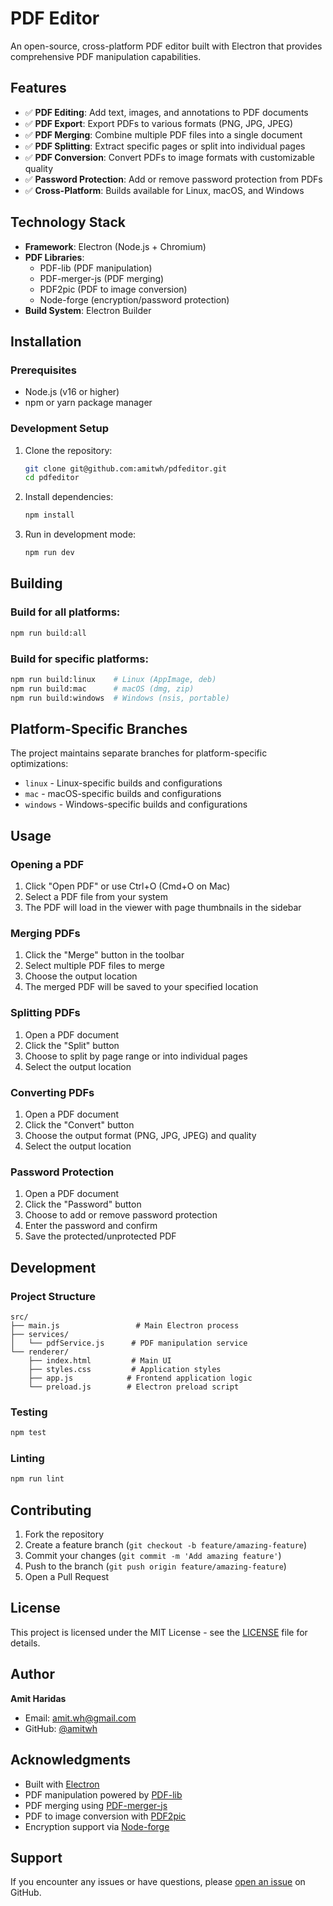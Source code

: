# PDF Editor

An open-source, cross-platform PDF editor built with Electron that provides comprehensive PDF manipulation capabilities.

## Features

- ✅ **PDF Editing**: Add text, images, and annotations to PDF documents
- ✅ **PDF Export**: Export PDFs to various formats (PNG, JPG, JPEG)
- ✅ **PDF Merging**: Combine multiple PDF files into a single document
- ✅ **PDF Splitting**: Extract specific pages or split into individual pages
- ✅ **PDF Conversion**: Convert PDFs to image formats with customizable quality
- ✅ **Password Protection**: Add or remove password protection from PDFs
- ✅ **Cross-Platform**: Builds available for Linux, macOS, and Windows

## Technology Stack

- **Framework**: Electron (Node.js + Chromium)
- **PDF Libraries**: 
  - PDF-lib (PDF manipulation)
  - PDF-merger-js (PDF merging)
  - PDF2pic (PDF to image conversion)
  - Node-forge (encryption/password protection)
- **Build System**: Electron Builder

## Installation

### Prerequisites

- Node.js (v16 or higher)
- npm or yarn package manager

### Development Setup

1. Clone the repository:
   ```bash
   git clone git@github.com:amitwh/pdfeditor.git
   cd pdfeditor
   ```

2. Install dependencies:
   ```bash
   npm install
   ```

3. Run in development mode:
   ```bash
   npm run dev
   ```

## Building

### Build for all platforms:
```bash
npm run build:all
```

### Build for specific platforms:
```bash
npm run build:linux    # Linux (AppImage, deb)
npm run build:mac      # macOS (dmg, zip)
npm run build:windows  # Windows (nsis, portable)
```

## Platform-Specific Branches

The project maintains separate branches for platform-specific optimizations:

- `linux` - Linux-specific builds and configurations
- `mac` - macOS-specific builds and configurations  
- `windows` - Windows-specific builds and configurations

## Usage

### Opening a PDF
1. Click "Open PDF" or use Ctrl+O (Cmd+O on Mac)
2. Select a PDF file from your system
3. The PDF will load in the viewer with page thumbnails in the sidebar

### Merging PDFs
1. Click the "Merge" button in the toolbar
2. Select multiple PDF files to merge
3. Choose the output location
4. The merged PDF will be saved to your specified location

### Splitting PDFs
1. Open a PDF document
2. Click the "Split" button
3. Choose to split by page range or into individual pages
4. Select the output location

### Converting PDFs
1. Open a PDF document
2. Click the "Convert" button
3. Choose the output format (PNG, JPG, JPEG) and quality
4. Select the output location

### Password Protection
1. Open a PDF document
2. Click the "Password" button
3. Choose to add or remove password protection
4. Enter the password and confirm
5. Save the protected/unprotected PDF

## Development

### Project Structure
```
src/
├── main.js                 # Main Electron process
├── services/
│   └── pdfService.js      # PDF manipulation service
└── renderer/
    ├── index.html         # Main UI
    ├── styles.css         # Application styles
    ├── app.js            # Frontend application logic
    └── preload.js        # Electron preload script
```

### Testing
```bash
npm test
```

### Linting
```bash
npm run lint
```

## Contributing

1. Fork the repository
2. Create a feature branch (`git checkout -b feature/amazing-feature`)
3. Commit your changes (`git commit -m 'Add amazing feature'`)
4. Push to the branch (`git push origin feature/amazing-feature`)
5. Open a Pull Request

## License

This project is licensed under the MIT License - see the [LICENSE](LICENSE) file for details.

## Author

**Amit Haridas**
- Email: amit.wh@gmail.com
- GitHub: [@amitwh](https://github.com/amitwh)

## Acknowledgments

- Built with [Electron](https://www.electronjs.org/)
- PDF manipulation powered by [PDF-lib](https://pdf-lib.js.org/)
- PDF merging using [PDF-merger-js](https://github.com/nbesli/pdf-merger-js)
- PDF to image conversion with [PDF2pic](https://github.com/yakovmeister/pdf2pic)
- Encryption support via [Node-forge](https://github.com/digitalbazaar/forge)

## Support

If you encounter any issues or have questions, please [open an issue](https://github.com/amitwh/pdfeditor/issues) on GitHub.